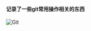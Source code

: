 #### 记录了一些git常用操作相关的东西

![Git](https://img2.baidu.com/it/u=2661299581,3512567428&fm=253&fmt=auto&app=138&f=JPEG?w=925&h=244)